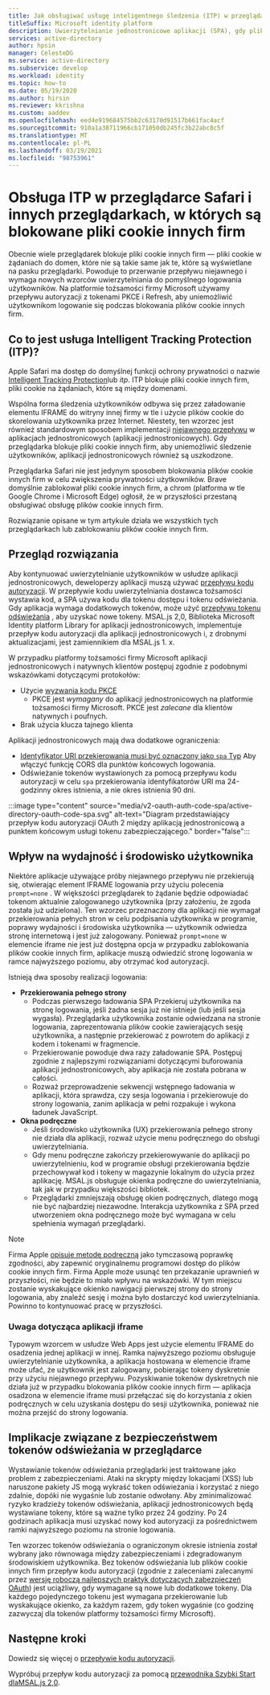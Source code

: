 ```yaml
---
title: Jak obsługiwać usługę inteligentnego śledzenia (ITP) w przeglądarce Safari | Azure
titleSuffix: Microsoft identity platform
description: Uwierzytelnianie jednostronicowe aplikacji (SPA), gdy pliki cookie innych firm nie są już dozwolone.
services: active-directory
author: hpsin
manager: CelesteDG
ms.service: active-directory
ms.subservice: develop
ms.workload: identity
ms.topic: how-to
ms.date: 05/19/2020
ms.author: hirsin
ms.reviewer: kkrishna
ms.custom: aaddev
ms.openlocfilehash: eed4e919684575bb2c63170d91517b661fac4acf
ms.sourcegitcommit: 910a1a38711966cb171050db245fc3b22abc8c5f
ms.translationtype: MT
ms.contentlocale: pl-PL
ms.lasthandoff: 03/19/2021
ms.locfileid: "98753961"
---
```

# <a name="handle-itp-in-safari-and-other-browsers-where-third-party-cookies-are-blocked"></a>Obsługa ITP w przeglądarce Safari i innych przeglądarkach, w których są blokowane pliki cookie innych firm

Obecnie wiele przeglądarek blokuje pliki cookie innych firm — pliki cookie w żądaniach do domen, które nie są takie same jak te, które są wyświetlane na pasku przeglądarki. Powoduje to przerwanie przepływu niejawnego i wymaga nowych wzorców uwierzytelniania do pomyślnego logowania użytkowników. Na platformie tożsamości firmy Microsoft używamy przepływu autoryzacji z tokenami PKCE i Refresh, aby uniemożliwić użytkownikom logowanie się podczas blokowania plików cookie innych firm.

## <a name="what-is-intelligent-tracking-protection-itp"></a>Co to jest usługa Intelligent Tracking Protection (ITP)?

Apple Safari ma dostęp do domyślnej funkcji ochrony prywatności o nazwie [Intelligent Tracking Protection](https://webkit.org/tracking-prevention-policy/)lub *itp*. ITP blokuje pliki cookie innych firm, pliki cookie na żądaniach, które są między domenami.

Wspólna forma śledzenia użytkowników odbywa się przez załadowanie elementu IFRAME do witryny innej firmy w tle i użycie plików cookie do skorelowania użytkownika przez Internet. Niestety, ten wzorzec jest również standardowym sposobem implementacji [niejawnego przepływu](v2-oauth2-implicit-grant-flow.md) w aplikacjach jednostronicowych (aplikacji jednostronicowych). Gdy przeglądarka blokuje pliki cookie innych firm, aby uniemożliwić śledzenie użytkowników, aplikacji jednostronicowych również są uszkodzone.

Przeglądarka Safari nie jest jedynym sposobem blokowania plików cookie innych firm w celu zwiększenia prywatności użytkowników. Brave domyślnie zablokował pliki cookie innych firm, a chrom (platforma w tle Google Chrome i Microsoft Edge) ogłosił, że w przyszłości przestaną obsługiwać obsługę plików cookie innych firm.

Rozwiązanie opisane w tym artykule działa we wszystkich tych przeglądarkach lub zablokowaniu plików cookie innych firm.

## <a name="overview-of-the-solution"></a>Przegląd rozwiązania

Aby kontynuować uwierzytelnianie użytkowników w usłudze aplikacji jednostronicowych, deweloperzy aplikacji muszą używać [przepływu kodu autoryzacji](v2-oauth2-auth-code-flow.md). W przepływie kodu uwierzytelniania dostawca tożsamości wystawia kod, a SPA używa kodu dla tokenu dostępu i tokenu odświeżania. Gdy aplikacja wymaga dodatkowych tokenów, może użyć [przepływu tokenu odświeżania](v2-oauth2-auth-code-flow.md#refresh-the-access-token) , aby uzyskać nowe tokeny. MSAL.js 2,0, Biblioteka Microsoft Identity platform Library for aplikacji jednostronicowych, implementuje przepływ kodu autoryzacji dla aplikacji jednostronicowych i, z drobnymi aktualizacjami, jest zamiennikiem dla MSAL.js 1. x.

W przypadku platformy tożsamości firmy Microsoft aplikacji jednostronicowych i natywnych klientów postępuj zgodnie z podobnymi wskazówkami dotyczącymi protokołów:

* Użycie [wyzwania kodu PKCE](https://tools.ietf.org/html/rfc7636)
    * PKCE jest *wymagany* do aplikacji jednostronicowych na platformie tożsamości firmy Microsoft. PKCE jest *zalecane* dla klientów natywnych i poufnych.
* Brak użycia klucza tajnego klienta

Aplikacji jednostronicowych mają dwa dodatkowe ograniczenia:

* [Identyfikator URI przekierowania musi być oznaczony jako `spa` Typ](v2-oauth2-auth-code-flow.md#redirect-uri-setup-required-for-single-page-apps) Aby włączyć funkcję CORS dla punktów końcowych logowania.
* Odświeżanie tokenów wystawionych za pomocą przepływu kodu autoryzacji w celu `spa` przekierowania identyfikatorów URI ma 24-godzinny okres istnienia, a nie okres istnienia 90 dni.

:::image type="content" source="media/v2-oauth-auth-code-spa/active-directory-oauth-code-spa.svg" alt-text="Diagram przedstawiający przepływ kodu autoryzacji OAuth 2 między aplikacją jednostronicową a punktem końcowym usługi tokenu zabezpieczającego." border="false":::

## <a name="performance-and-ux-implications"></a>Wpływ na wydajność i środowisko użytkownika

Niektóre aplikacje używające próby niejawnego przepływu nie przekierują się, otwierając element IFRAME logowania przy użyciu polecenia `prompt=none` . W większości przeglądarek to żądanie będzie odpowiadać tokenom aktualnie zalogowanego użytkownika (przy założeniu, że zgoda została już udzielona). Ten wzorzec przeznaczony dla aplikacji nie wymagał przekierowania pełnych stron w celu podpisania użytkownika w programie, poprawy wydajności i środowiska użytkownika — użytkownik odwiedza stronę internetową i jest już zalogowany. Ponieważ `prompt=none` w elemencie iframe nie jest już dostępna opcja w przypadku zablokowania plików cookie innych firm, aplikacje muszą odwiedzić stronę logowania w ramce najwyższego poziomu, aby otrzymać kod autoryzacji.

Istnieją dwa sposoby realizacji logowania:

* **Przekierowania pełnego strony**
    * Podczas pierwszego ładowania SPA Przekieruj użytkownika na stronę logowania, jeśli żadna sesja już nie istnieje (lub jeśli sesja wygasła). Przeglądarka użytkownika zostanie odwiedzana na stronie logowania, zaprezentowania plików cookie zawierających sesję użytkownika, a następnie przekierować z powrotem do aplikacji z kodem i tokenami w fragmencie.
    * Przekierowanie powoduje dwa razy załadowanie SPA. Postępuj zgodnie z najlepszymi rozwiązaniami dotyczącymi buforowania aplikacji jednostronicowych, aby aplikacja nie została pobrana w całości.
    * Rozważ przeprowadzenie sekwencji wstępnego ładowania w aplikacji, która sprawdza, czy sesja logowania i przekierowuje do strony logowania, zanim aplikacja w pełni rozpakuje i wykona ładunek JavaScript.
* **Okna podręczne**
    * Jeśli środowisko użytkownika (UX) przekierowania pełnego strony nie działa dla aplikacji, rozważ użycie menu podręcznego do obsługi uwierzytelniania.
    * Gdy menu podręczne zakończy przekierowywanie do aplikacji po uwierzytelnieniu, kod w programie obsługi przekierowania będzie przechowywał kod i tokeny w magazynie lokalnym do użycia przez aplikację. MSAL.js obsługuje okienka podręczne do uwierzytelniania, tak jak w przypadku większości bibliotek.
    * Przeglądarki zmniejszają obsługę okien podręcznych, dlatego mogą nie być najbardziej niezawodne. Interakcja użytkownika z SPA przed utworzeniem okna podręcznego może być wymagana w celu spełnienia wymagań przeglądarki.

>[!NOTE]
> Firma Apple [opisuje metodę podręczną](https://webkit.org/blog/8311/intelligent-tracking-prevention-2-0/) jako tymczasową poprawkę zgodności, aby zapewnić oryginalnemu programowi dostęp do plików cookie innych firm. Firma Apple może usunąć ten przekazanie uprawnień w przyszłości, nie będzie to miało wpływu na wskazówki. W tym miejscu zostanie wyskakujące okienko nawigacji pierwszej strony do strony logowania, aby znaleźć sesję i można było dostarczyć kod uwierzytelniania. Powinno to kontynuować pracę w przyszłości.

### <a name="a-note-on-iframe-apps"></a>Uwaga dotycząca aplikacji iframe

Typowym wzorcem w usłudze Web Apps jest użycie elementu IFRAME do osadzenia jednej aplikacji w innej. Ramka najwyższego poziomu obsługuje uwierzytelnianie użytkownika, a aplikacja hostowana w elemencie iframe może ufać, że użytkownik jest zalogowany, pobierając tokeny dyskretnie przy użyciu niejawnego przepływu. Pozyskiwanie tokenów dyskretnych nie działa już w przypadku blokowania plików cookie innych firm — aplikacja osadzona w elemencie iframe musi przełączać się do korzystania z okien podręcznych w celu uzyskania dostępu do sesji użytkownika, ponieważ nie można przejść do strony logowania.

## <a name="security-implications-of-refresh-tokens-in-the-browser"></a>Implikacje związane z bezpieczeństwem tokenów odświeżania w przeglądarce

Wystawianie tokenów odświeżania przeglądarki jest traktowane jako problem z zabezpieczeniami. Ataki na skrypty między lokacjami (XSS) lub naruszone pakiety JS mogą wykraść token odświeżania i korzystać z niego zdalnie, dopóki nie wygaśnie lub zostanie odwołany. Aby zminimalizować ryzyko kradzieży tokenów odświeżania, aplikacji jednostronicowych będą wystawiane tokeny, które są ważne tylko przez 24 godziny. Po 24 godzinach aplikacja musi uzyskać nowy kod autoryzacji za pośrednictwem ramki najwyższego poziomu na stronie logowania.

Ten wzorzec tokenów odświeżania o ograniczonym okresie istnienia został wybrany jako równowaga między zabezpieczeniami i zdegradowanym środowiskiem użytkownika. Bez tokenów odświeżania lub plików cookie innych firm przepływ kodu autoryzacji (zgodnie z zaleceniami zalecanymi przez [wersję roboczą najlepszych praktyk dotyczących zabezpieczeń OAuth](https://tools.ietf.org/html/draft-ietf-oauth-security-topics-14)) jest uciążliwy, gdy wymagane są nowe lub dodatkowe tokeny. Dla każdego pojedynczego tokenu jest wymagana przekierowanie lub wyskakujące okienko, za każdym razem, gdy token wygaśnie (co godzinę zazwyczaj dla tokenów platformy tożsamości firmy Microsoft).

## <a name="next-steps"></a>Następne kroki

Dowiedz się więcej o [przepływie kodu autoryzacji](v2-oauth2-auth-code-flow.md).

Wypróbuj przepływ kodu autoryzacji za pomocą [ przewodnika Szybki Start dlaMSAL.js 2,0](quickstart-v2-javascript-auth-code.md).
